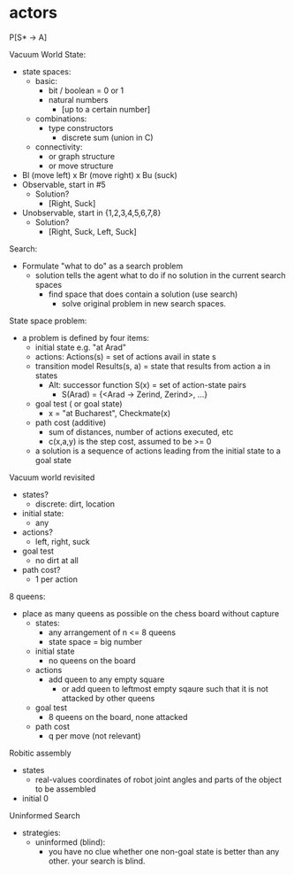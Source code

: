 actors
======

P[S* -> A]

Vacuum World State:
  - state spaces:
    - basic:
      - bit / boolean = 0 or 1
      - natural numbers
        - [up to a certain number]
    - combinations:
      - type constructors
        - discrete sum (union in C)
    - connectivity:
      - or graph structure
      - or move structure
  - Bl (move left) x Br (move right) x Bu (suck)
  - Observable, start in #5
    - Solution?
      - [Right, Suck]
  - Unobservable, start in {1,2,3,4,5,6,7,8}
    - Solution?
      - [Right, Suck, Left, Suck]

Search:
  - Formulate "what to do" as a search problem
    - solution tells the agent what to do if no solution in the current search spaces
      - find space that does contain a solution (use search)
        - solve original problem in new search spaces.

State space problem:
  - a problem is defined by four items:
    - initial state e.g. "at Arad"
    - actions: Actions(s) = set of actions avail in state s
    - transition model Results(s, a) = state that results from action a in states
      - Alt: successor function S(x) = set of action-state pairs
        - S(Arad) = {<Arad -> Zerind, Zerind>, ...}
    - goal test ( or goal state)
      - x = "at Bucharest", Checkmate(x)
    - path cost (additive)
      - sum of distances, number of actions executed, etc
      - c(x,a,y) is the step cost, assumed to be >= 0
    - a solution is a sequence of actions leading from the initial state to a goal state

Vacuum world revisited
  - states?
    - discrete: dirt, location
  - initial state:
    - any
  - actions?
    - left, right, suck
  - goal test
    - no dirt at all
  - path cost?
    - 1 per action

8 queens:
  - place as many queens as possible on the chess board without capture
    - states:
      - any arrangement of n <= 8 queens
      - state space = big number
    - initial state
      - no queens on the board
    - actions
      - add queen to any empty square
        - or add queen to leftmost empty sqaure such that it is not attacked by other queens
    - goal test
      - 8 queens on the board, none attacked
    - path cost
      - q per move (not relevant)

Robitic assembly
  - states
    - real-values coordinates of robot joint angles and parts of the object to be assembled
  - initial 0


Uninformed Search
  - strategies:
    - uninformed (blind):
      - you have no clue whether one non-goal state is better than any other. your search is blind.
